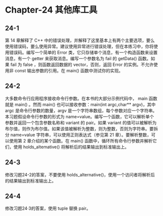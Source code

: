 # Chapter-24 其他库工具

## 24-1

第 14 章解释了 C++ 中的错误处理，并解释了这里基本上有两个主要选项，要么使用错误码，要么使用异常。建议使用异常进行错误处理，但在本练习中，你将使用错误码。编写一个简单的 Error 类，它只存储单个消息，有一个构造函数来设置消息，有一个 getter 来获取消息。编写一个参数名为 fail 的 getData() 函数。如果 fail 为 false ，则函数返回数据的 vector，否则，返回 Error 的实例。不允许使用非 const 输出参数的引用。在 main() 函数中测试你的实现。

## 24-2

大多数命令行应用程序接收命令行参数。在本书的大部分示例代码中， main 函数就是 main() 。然而 main() 也可以接收参数：main\(int argc,char\*\* argv\)，其中 argc 是命令行参数的数量，argv 是一个字符串数组，每个参数对应一个字符串。本习题假设命令行参数的形式为 name=value。编写一个函数，它可以解析单个参数并返回一个包含参数名称和 variant 的 pair。如果 variant 的值可以被解析为布尔值，则作为布尔值。如果该值被解析为整数，则为整数，否则为字符串。要拆分 name=value 字符串，可以使用正则表达式（参见第 21 章）。要解析整数，可以使用第 2 章介绍的某个函数。在 main() 函数中，循环所有命令行参数并解析它们，使用 holds_altemative() 将解析后的结果输出到标准输出上。

## 24-3

修改习题24-2的答案，不要使用 holds_alternative()，使用一个访问者将解析后的结果输出到标准输出上。

## 24-4

修改习题24·3的答案，使用 tuple 替换 pair。

